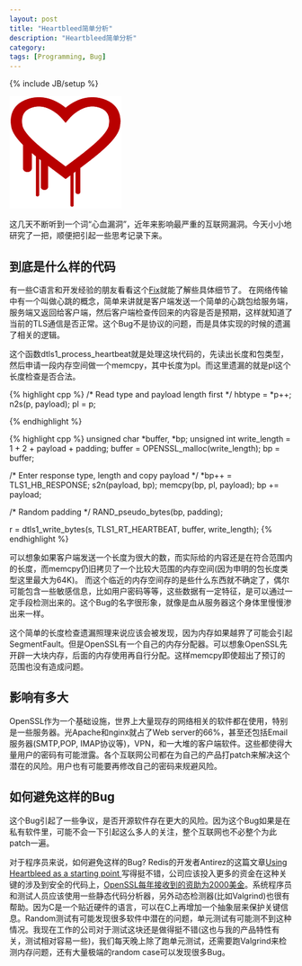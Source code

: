 ```yaml
---
layout: post
title: "Heartbleed简单分析"
description: "Heartbleed简单分析"
category:
tags: [Programming, Bug]
---
```

{% include JB/setup %}

<img src="/images/heartbleed.png" alt="heartbleed" class="img-center" height="200" width="200"/>

这几天不断听到一个词“心血漏洞”，近年来影响最严重的互联网漏洞。今天小小地研究了一把，顺便把引起一些思考记录下来。

## 到底是什么样的代码

有一些C语言和开发经验的朋友看看这个[Fix](https://git.openssl.org/gitweb/?p=openssl.git;a=commitdiff;h=96db9023b881d7cd9f379b0c154650d6c108e9a3;hp=0d7717fc9c83dafab8153cbd5e2180e6e04cc802)就能了解些具体细节了。
在网络传输中有一个叫做心跳的概念，简单来讲就是客户端发送一个简单的心跳包给服务端，服务端又返回给客户端，然后客户端检查传回来的内容是否是预期，这样就知道了当前的TLS通信是否正常。这个Bug不是协议的问题，而是具体实现的时候的遗漏了相关的逻辑。

这个函数dtls1_process_heartbeat就是处理这块代码的，先读出长度和包类型，然后申请一段内存空间做一个memcpy，其中长度为pl。而这里遗漏的就是pl这个长度检查是否合法。

{% highlight cpp %}
/* Read type and payload length first */
      hbtype = *p++;
      n2s(p, payload);
      pl = p;

{% endhighlight %}

{% highlight cpp %}
   unsigned char *buffer, *bp;
   unsigned int write_length = 1 + 2 + payload + padding;
   buffer = OPENSSL_malloc(write_length);
   bp = buffer;

   /* Enter response type, length and copy payload */
   *bp++ = TLS1_HB_RESPONSE;
   s2n(payload, bp);
   memcpy(bp, pl, payload);
   bp += payload;

   /* Random padding */
   RAND_pseudo_bytes(bp, padding);

   r = dtls1_write_bytes(s, TLS1_RT_HEARTBEAT, buffer, write_length);
{% endhighlight %}

可以想象如果客户端发送一个长度为很大的数，而实际给的内容还是在符合范围内的长度，而memcpy仍旧拷贝了一个比较大范围的内存空间(因为申明的包长度类型这里最大为64K)。
而这个临近的内存空间存的是些什么东西就不确定了，偶尔可能包含一些敏感信息，比如用户密码等等，这些数据有一定特征，是可以通过一定手段检测出来的。这个Bug的名字很形象，就像是血从服务器这个身体里慢慢渗出来一样。

这个简单的长度检查遗漏照理来说应该会被发现，因为内存如果越界了可能会引起SegmentFault。但是OpenSSL有一个自己的内存分配器。可以想象OpenSSL先开辟一大块内存，后面的内存使用再自行分配。这样memcpy即使超出了预订的范围也没有造成问题。

## 影响有多大
OpenSSL作为一个基础设施，世界上大量现存的网络相关的软件都在使用，特别是一些服务器。光Apache和nginx就占了Web server的66%，甚至还包括Email服务器(SMTP,POP, IMAP协议等)，VPN，和一大堆的客户端软件。这些都使得大量用户的密码有可能泄露。各个互联网公司都在为自己的产品打patch来解决这个潜在的风险。用户也有可能要再修改自己的密码来规避风险。

## 如何避免这样的Bug
这个Bug引起了一些争议，是否开源软件存在更大的风险。因为这个Bug如果是在私有软件里，可能不会一下引起这么多人的关注，整个互联网也不必整个为此patch一遍。

对于程序员来说，如何避免这样的Bug? Redis的开发者Antirez的这篇文章[Using Heartbleed as a starting point
](http://antirez.com/news/76)写得挺不错，公司应该投入更多的资金在这种关键的涉及到安全的代码上，[OpenSSL每年接收到的资助为2000美金](http://www.solidot.org/story?sid=39112)。系统程序员和测试人员应该使用一些静态代码分析器，另外动态检测器(比如Valgrind)也很有帮助。因为C是一个贴近硬件的语言，可以在C上再增加一个抽象层来保护关键信息。Random测试有可能发现很多软件中潜在的问题，单元测试有可能测不到这种情况。我现在工作的公司对于测试这块还是做得挺不错(这也与我的产品特性有关，测试相对容易一些)，我们每天晚上除了跑单元测试，还需要跑Valgrind来检测内存问题，还有大量极端的random case可以发现很多Bug。

